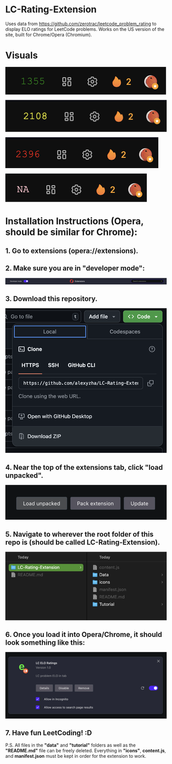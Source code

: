 # LC-Rating-Extension
Uses data from https://github.com/zerotrac/leetcode_problem_rating to display ELO ratings for LeetCode problems. Works on the US version of the site, built for Chrome/Opera (Chromium).

# Visuals

![image](tutorial/green.png)

![image](tutorial/yellow.png)

![image](tutorial/red.png)

![image](tutorial/pink.png)

# Installation Instructions (Opera, should be similar for Chrome):

## 1. Go to extensions (opera://extensions).

## 2. Make sure you are in "developer mode":

![image](tutorial/devmode.png)

## 3. Download this repository.

![image](tutorial/download.png)

## 4. Near the top of the extensions tab, click "load unpacked".

![image](tutorial/unpacked.png)

## 5. Navigate to wherever the root folder of this repo is (should be called LC-Rating-Extension).

![image](tutorial/location.png)

## 6. Once you load it into Opera/Chrome, it should look something like this:

![image](tutorial/menu.png)

## 7. Have fun LeetCoding! :D

P.S. All files in the **"data"** and **"tutorial"** folders as well as the **"README.md"** file can be freely deleted. Everything in **"icons"**, **content.js**, and **manifest.json** must be kept in order for the extension to work.